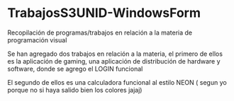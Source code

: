 # TrabajosS3UNID-WindowsForm
Recopilación de programas/trabajos en relación a la materia de programación visual

Se han agregado dos trabajos en relación a la materia, el primero de ellos es la aplicación de gaming, una aplicación de distribución de hardware y software, donde se agrego el LOGIN funcional

El segundo de ellos es una calculadora funcional al estilo NEON ( segun yo porque no si haya salido bien los colores jajaj)
